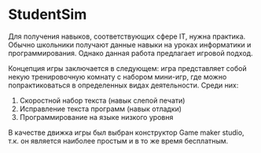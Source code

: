 # StudentSim
Для получения навыков, соответствующих сфере IT, нужна практика.
Обычно школьники получают данные навыки на уроках информатики и программирования.
Однако данная работа предлагает игровой подход.

Концепция игры заключается в следующем: игра представляет собой некую тренировочную комнату
с набором мини-игр, где можно попрактиковаться в определенных  видах деятельности. Среди них:
1)	Скоростной набор текста (навык слепой печати)
2)	Исправление текста программ (навык отладки)
3)	Программирование на языке низкого уровня

В качестве движка игры был выбран конструктор Game maker studio, т.к. он является наиболее
простым и в то же время бесплатным.

